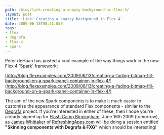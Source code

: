 ```yaml
---
path: /blog/link-creating-a-snazzy-background-in-flex-4/
layout: post
title: 'Link: Creating a snazzy background in Flex 4'
date: 2009-06-15T08:41:05Z
tags:
- flex
- degrafa
- flex-4
- spark
---
```


Peter deHaan has posted a cool example of the way things work in the new Flex 4 'Spark' framework;

[http://blog.flexexamples.com/2009/06/13/creating-a-fading-bitmap-fill-background-on-a-spark-panel-container-in-flex-4/](http://blog.flexexamples.com/2009/06/13/creating-a-fading-bitmap-fill-background-on-a-spark-panel-container-in-flex-4/)

The aim of the new Spark components is to make it much easier to customise the appearance of standard Flex components - similar to the [Degrafa](http://www.degrafa.org/) project. If you're interested in either of these, then I hope you're already signed up for [Flash Camp Birmingham](http://flashcamp.co.uk/), June 16th 2009 (tomorrow), as [James Whittaker](http://jameswhittaker.com/) of [RefreshingApps.com](http://refreshingapps.com/) will be doing a session entitled **"Skinning components with Degrafa & FXG"** which should be interesting!
